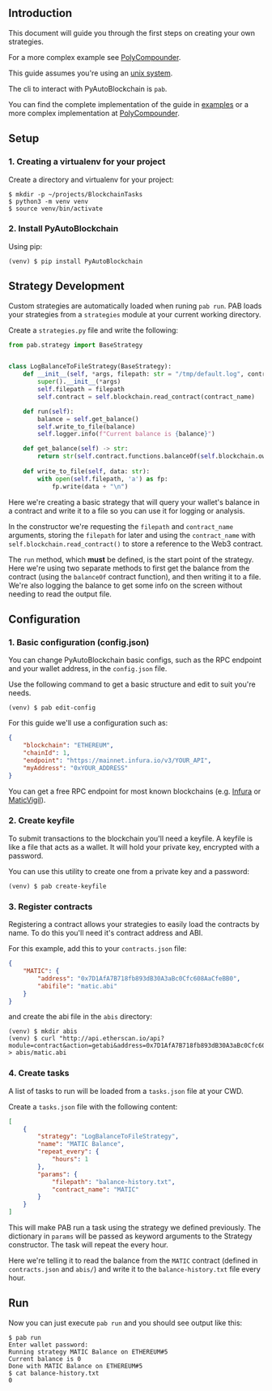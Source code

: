 ## Introduction

This document will guide you through the first steps on creating your own strategies.

For a more complex example see [PolyCompounder](https://github.com/manuelpepe/PolyCompounder).

This guide assumes you're using an [unix system](https://www.youtube.com/watch?v=dFUlAQZB9Ng).

The cli to interact with PyAutoBlockchain is `pab`.

You can find the complete implementation of the guide in [examples](examples/guide-example) or a more complex implementation at [PolyCompounder](https://github.com/manuelpepe/PolyCompounder).


## Setup

### 1. Creating a virtualenv for your project

Create a directory and virtualenv for your project:

```
$ mkdir -p ~/projects/BlockchainTasks
$ python3 -m venv venv
$ source venv/bin/activate
```

### 2. Install PyAutoBlockchain

Using pip:

```
(venv) $ pip install PyAutoBlockchain
```

## Strategy Development

Custom strategies are automatically loaded when runing `pab run`.
PAB loads your strategies from a `strategies` module at your current working directory.

Create a `strategies.py` file and write the following:

```python
from pab.strategy import BaseStrategy


class LogBalanceToFileStrategy(BaseStrategy):
    def __init__(self, *args, filepath: str = "/tmp/default.log", contract_name: str = None):
        super().__init__(*args)
        self.filepath = filepath
        self.contract = self.blockchain.read_contract(contract_name)

    def run(self):
        balance = self.get_balance()
        self.write_to_file(balance)
        self.logger.info(f"Current balance is {balance}")

    def get_balance(self) -> str:
        return str(self.contract.functions.balanceOf(self.blockchain.owner).call())
    
    def write_to_file(self, data: str):
        with open(self.filepath, 'a') as fp:
            fp.write(data + "\n")
```


Here we're creating a basic strategy that will query your wallet's balance in a contract 
and write it to a file so you can use it for logging or analysis.

In the constructor we're requesting the `filepath` and `contract_name` arguments, storing the `filepath` for later and
using the `contract_name` with `self.blockchain.read_contract()` to store a reference to the Web3 contract.

The `run` method, which **must** be defined, is the start point of the strategy. Here we're using two separate
methods to first get the balance from the contract (using the `balanceOf` contract function), and then writing it to a file.
We're also logging the balance to get some info on the screen without needing to read the output file.


## Configuration

### 1. Basic configuration (config.json)

You can change PyAutoBlockchain basic configs, such as the RPC endpoint and your wallet address, in the `config.json` file.

Use the following command to get a basic structure and edit to suit you're needs.

```
(venv) $ pab edit-config
```

For this guide we'll use a configuration such as:

```json
{
    "blockchain": "ETHEREUM",
    "chainId": 1,
    "endpoint": "https://mainnet.infura.io/v3/YOUR_API",
    "myAddress": "0xYOUR_ADDRESS"
}
```

You can get a free RPC endpoint for most known blockchains (e.g. [Infura](https://infura.io/) or [MaticVigil](https://rpc.maticvigil.com/)).

### 2. Create keyfile

To submit transactions to the blockchain you'll need a keyfile. 
A keyfile is like a file that acts as a wallet. It will hold your private key, encrypted with a password.

You can use this utility to create one from a private key and a password:

```
(venv) $ pab create-keyfile
```

### 3. Register contracts

Registering a contract allows your strategies to easily load the contracts by name.
To do this you'll need it's contract address and ABI.

For this example, add this to your `contracts.json` file:

```json
{
    "MATIC": {
        "address": "0x7D1AfA7B718fb893dB30A3aBc0Cfc608AaCfeBB0",
        "abifile": "matic.abi"
    }
}
```

and create the abi file in the `abis` directory:

```
(venv) $ mkdir abis
(venv) $ curl "http://api.etherscan.io/api?module=contract&action=getabi&address=0x7D1AfA7B718fb893dB30A3aBc0Cfc608AaCfeBB0&format=raw" > abis/matic.abi
```

### 4. Create tasks

A list of tasks to run will be loaded from a `tasks.json` file at your CWD.

Create a `tasks.json` file with the following content:

```json
[
    {
        "strategy": "LogBalanceToFileStrategy",
        "name": "MATIC Balance",
        "repeat_every": {
            "hours": 1
        },
        "params": {
            "filepath": "balance-history.txt",
            "contract_name": "MATIC"
        }
    }
]
```

This will make PAB run a task using the strategy we defined previously. 
The dictionary in `params` will be passed as keyword arguments to the Strategy constructor.
The task will repeat the every hour.

Here we're telling it to read the balance from the `MATIC` contract (defined in `contracts.json` and `abis/`) and write it to
the `balance-history.txt` file every hour.

## Run

Now you can just execute `pab run` and you should see output like this:

```
$ pab run
Enter wallet password:
Running strategy MATIC Balance on ETHEREUM#5
Current balance is 0
Done with MATIC Balance on ETHEREUM#5
$ cat balance-history.txt
0
```